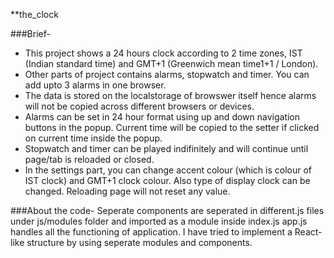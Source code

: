 **the_clock

###Brief-
- This project shows a 24 hours clock according to 2 time zones, IST (Indian standard time) and GMT+1 (Greenwich mean time1+1 / London).
- Other parts of project contains alarms, stopwatch and timer. You can add upto 3 alarms in one browser. 
- The data is stored on the localstorage of browswer itself hence alarms will not be copied across different browsers or devices.
- Alarms can be set in 24 hour format using up and down navigation buttons in the popup. Current time will be copied to the setter if clicked on current time inside the popup.
- Stopwatch and timer can be played indifinitely and will continue until page/tab is reloaded or closed.
- In the settings part, you can change accent colour (which is colour of IST clock) and GMT+1 clock colour. Also type of display clock can be changed. Reloading page will not reset any value.

###About the code-
Seperate components are seperated in different.js files under js/modules folder and imported as a module inside index.js
app.js handles all the functioning of application.
I have tried to implement a React-like structure by using seperate modules and components.
